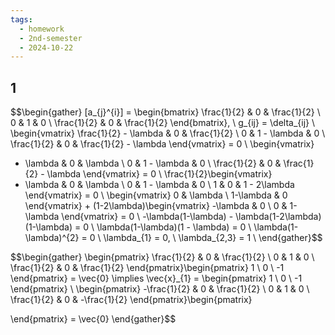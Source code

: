 ```yaml
---
tags:
  - homework
  - 2nd-semester
  - 2024-10-22
---
```


## 1

$$\begin{gather}
[a_{j}^{i}] = \begin{bmatrix}
\frac{1}{2} & 0 & \frac{1}{2} \\
0 & 1 & 0 \\
\frac{1}{2} & 0 & \frac{1}{2}
\end{bmatrix}, \ g_{ij} = \delta_{ij} \\
\begin{vmatrix}
\frac{1}{2} - \lambda & 0 & \frac{1}{2} \\
0 & 1 - \lambda & 0 \\
\frac{1}{2} & 0 & \frac{1}{2} - \lambda 
\end{vmatrix} = 0 \\
\begin{vmatrix}
- \lambda & 0 & \lambda \\
0 & 1 - \lambda & 0 \\
\frac{1}{2} & 0 & \frac{1}{2} - \lambda 
\end{vmatrix} = 0 \\
\frac{1}{2}\begin{vmatrix}
- \lambda & 0 & \lambda \\
0 & 1 - \lambda & 0 \\
1 & 0 & 1 - 2\lambda 
\end{vmatrix} = 0 \\
\begin{vmatrix}
0 & \lambda \\
1-\lambda & 0
\end{vmatrix} + (1-2\lambda)\begin{vmatrix}
-\lambda & 0 \\
0 & 1-\lambda
\end{vmatrix} = 0 \\
-\lambda(1-\lambda) - \lambda(1-2\lambda)(1-\lambda) = 0 \\
\lambda(1-\lambda)(1 - \lambda) = 0 \\
\lambda(1-\lambda)^{2} = 0 \\
\lambda_{1} = 0, \ \lambda_{2,3} = 1 \\
\end{gather}$$

$$\begin{gather}
\begin{pmatrix}
\frac{1}{2} & 0 & \frac{1}{2} \\
0 & 1 & 0 \\
\frac{1}{2} & 0 & \frac{1}{2}
\end{pmatrix}\begin{pmatrix}
1 \\
0 \\
-1
\end{pmatrix} = \vec{0} \implies \vec{x}_{1} = \begin{pmatrix}
1 \\
0 \\
-1
\end{pmatrix} \\
\begin{pmatrix}
-\frac{1}{2} & 0 & \frac{1}{2} \\
0 & 1 & 0 \\
\frac{1}{2} & 0 & -\frac{1}{2}
\end{pmatrix}\begin{pmatrix}

\end{pmatrix} = \vec{0}
\end{gather}$$